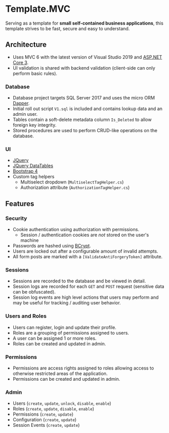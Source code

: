 



# Template.MVC
Serving as a template for **small self-contained business applications**, this template strives to be fast, secure and easy to understand.

## Architecture

 - Uses MVC 6 with the latest version of Visual Studio 2019 and [ASP.NET Core 3](https://asp.net). 
 - UI validation is shared with backend validation (client-side can only perform basic rules).

### Database
- Database project targets SQL Server 2017 and uses the micro ORM [Dapper](https://github.com/StackExchange/Dapper). 
- Initial roll out script `V1.sql` is included and contains lookup data and an admin user. 
- Tables contain a soft-delete metadata column `Is_Deleted` to allow foreign key integrity. 
- Stored procedures are used to perform CRUD-like operations on the database.

### UI
- [JQuery](https://jquery.com/)
- [JQuery DataTables](https://datatables.net/)
- [Bootstrap 4](https://getbootstrap.com/)
- Custom tag helpers
	- Multiselect dropdown (`MultiselectTagHelper.cs`)
	- Authorization attribute (`AuthorizationTagHelper.cs`)

## Features
### Security
- Cookie authentication using authorization with permissions.
	- Session / authentication cookies are *not* stored on the user's machine
- Passwords are hashed using [BCrypt](https://github.com/BcryptNet/bcrypt.net).
- Users are locked out after a configurable amount of invalid attempts.
- All form posts are marked with a `[ValidateAntiForgeryToken]` attribute.

### Sessions
- Sessions are recorded to the database and be viewed in detail.
- Session logs are recorded for each `GET` and `POST` request (sensitive data can be obfuscated).
- Session log events are high level actions that users may perform and may be useful for tracking / auditing user behavior.

### Users and Roles
- Users can register, login and update their profile.
- Roles are a grouping of permissions assigned to users. 
- A user can be assigned 1 or more roles.
- Roles can be created and updated in admin.

### Permissions
- Permissions are access rights assigned to roles allowing access to otherwise restricted areas of the application.
- Permissions can be created and updated in admin.

### Admin
- Users (`create`, `update`, `unlock`, `disable`, `enable`)
- Roles (`create`, `update`, `disable`, `enable`)
- Permissions (`create`, `update`)
- Configuration (`create`, `update`)
- Session Events (`create`, `update`)
